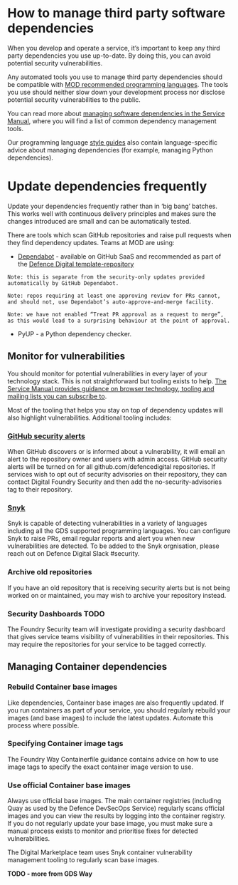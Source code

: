 # How to manage third party software dependencies

When you develop and operate a service, it’s important to keep any third party dependencies you use up-to-date. By doing this, you can avoid potential security vulnerabilities.

Any automated tools you use to manage third party dependencies should be compatible with [MOD recommended programming languages](programming-languages.md). The tools you use should neither slow down your development process nor disclose potential security vulnerabilities to the public.

You can read more about [managing software dependencies in the Service Manual](https://www.gov.uk/service-manual/technology/managing-software-dependencies), where you will find a list of common dependency management tools.

Our programming language [style guides](style-guides.md) also contain language-specific advice about managing dependencies (for example, managing Python dependencies).

# Update dependencies frequently

Update your dependencies frequently rather than in ‘big bang’ batches. This works well with continuous delivery principles and makes sure the changes introduced are small and can be automatically tested.

There are tools which scan GitHub repositories and raise pull requests when they find dependency updates. Teams at MOD are using:

- [Dependabot](https://github.com/dependabot) - available on GitHub SaaS and recommended as part of the [Defence Digital template-repository](https://github.com/defencedigital/template-repository)

```
Note: this is separate from the security-only updates provided automatically by GitHub Dependabot.

Note: repos requiring at least one approving review for PRs cannot, and should not, use Dependabot’s auto-approve-and-merge facility.

Note: we have not enabled “Treat PR approval as a request to merge”, as this would lead to a surprising behaviour at the point of approval.
```
- PyUP - a Python dependency checker.

## Monitor for vulnerabilities

You should monitor for potential vulnerabilities in every layer of your technology stack. This is not straightforward but tooling exists to help. [The Service Manual provides guidance on browser technology, tooling and mailing lists you can subscribe to](https://www.gov.uk/service-manual/technology/managing-software-dependencies#managing-risks-in-third-party-code).

Most of the tooling that helps you stay on top of dependency updates will also highlight vulnerabilities. Additional tooling includes:

### [GitHub security alerts](https://docs.github.com/en/code-security/supply-chain-security/managing-vulnerabilities-in-your-projects-dependencies/about-alerts-for-vulnerable-dependencies)

When GitHub discovers or is informed about a vulnerability, it will email an alert to the repository owner and users with admin access. GitHub security alerts will be turned on for all github.com/defencedigital repositories. If services wish to opt out of security advisories on their repository, they can contact Digital Foundry Security and then add the no-security-advisories tag to their repository.

### [Snyk](https://snyk.io)

Snyk is capable of detecting vulnerabilities in a variety of languages including all the GDS supported programming languages. You can configure Snyk to raise PRs, email regular reports and alert you when new vulnerabilities are detected. To be added to the Snyk orgnisation, please reach out on Defence Digital Slack #security.

### Archive old repositories

If you have an old repository that is receiving security alerts but is not being worked on or maintained, you may wish to archive your repository instead.

### Security Dashboards TODO

The Foundry Security team will investigate providing a security dashboard that gives service teams visibility of vulnerabilities in their repositories. This may require the repositories for your service to be tagged correctly.

## Managing Container dependencies

### Rebuild Container base images

Like dependencies, Container base images are also frequently updated. If you run containers as part of your service, you should regularly rebuild your images (and base images) to include the latest updates. Automate this process where possible.

### Specifying Container image tags

The Foundry Way Containerfile guidance contains advice on how to use image tags to specify the exact container image version to use.

### Use official Container base images

Always use official base images. The main container registries (including Quay as used by the Defence DevSecOps Service) regularly scans official images and you can view the results by logging into the container registry. If you do not regularly update your base image, you must make sure a manual process exists to monitor and prioritise fixes for detected vulnerabilities.

The Digital Marketplace team uses Snyk container vulnerability management tooling to regularly scan base images.

**TODO - more from GDS Way**
